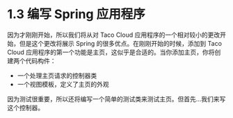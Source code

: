 # 1.3 编写 Spring 应用程序

因为才刚刚开始，所以我们将从对 Taco Cloud 应用程序的一个相对较小的更改开始，但是这个更改将展示 Spring 的很多优点。在刚刚开始的时候，添加到 Taco Cloud 应用程序的第一个功能是主页，这似乎是合适的。当你添加主页，你将创建两个代码构件：

* 一个处理主页请求的控制器类
* 一个视图模板，定义了主页的外观

因为测试很重要，所以还将编写一个简单的测试类来测试主页。但首先…我们来写这个控制器。

